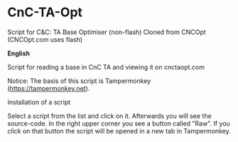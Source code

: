 # CnC-TA-Opt
Script for C&amp;C: TA Base Optimiser (non-flash)
Cloned from CNCOpt (CNCOpt.com uses flash)

<b>English</b>

Script for reading a base in CnC TA and viewing it on cnctaopt.com

Notice: The basis of this script is Tampermonkey (https://tampermonkey.net).

Installation of a script

Select a script from the list and click on it. Afterwards you will see the source-code. In the right upper corner you see a button called "Raw". If you click on that button the script will be opened in a new tab in Tampermonkey.
